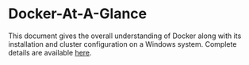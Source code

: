 # Docker-At-A-Glance
This document gives the overall understanding of Docker along with its installation and cluster configuration on a Windows system. 
Complete details are available [here](/Docker_Overview_Setup.pdf).
